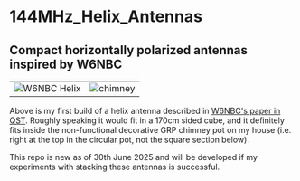 # 144MHz_Helix_Antennas
## Compact horizontally polarized antennas inspired by W6NBC 

|    |    |
|---|---|
|![W6NBC Helix](https://github.com/user-attachments/assets/590b61c4-002f-4fd5-9dc4-4fa45d7e62c9) | ![chimney](https://github.com/user-attachments/assets/ef7cee62-7876-4a52-bae3-d5f5c36a9aed)|

Above is my first build of a helix antenna described in [W6NBC's paper in QST](https://w6nbc.com/articles/2011-06QST2mhelices.pdf). Roughly speaking it would fit in a 170cm sided cube, and it definitely fits inside the non-functional decorative GRP chimney pot on my house (i.e. right at the top in the circular pot, not the square section below).

This repo is new as of 30th June 2025 and will be developed if my experiments with stacking these antennas is successful.
